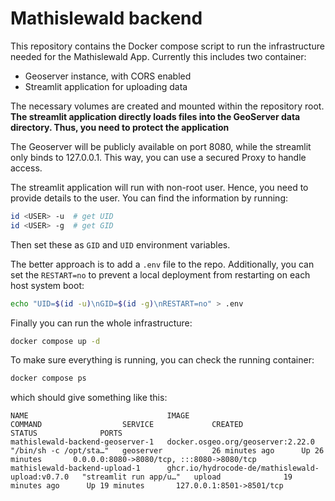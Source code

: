 # Mathislewald backend

This repository contains the Docker compose script to run the infrastructure needed for the Mathislewald App.
Currently this includes two container:

* Geoserver instance, with CORS enabled
* Streamlit application for uploading data

The necessary volumes are created and mounted within the repository root.
**The streamlit application directly loads files into the GeoServer data directory. Thus, you need to protect the application**

The Geoserver will be publicly available on port 8080, while the streamlit only binds to 127.0.0.1. This way, you can use a secured Proxy to handle access.

The streamlit application will run with non-root user. Hence, you need to provide details to the user. You can find the information by running:

```bash
id <USER> -u  # get UID
id <USER> -g  # get GID
```

Then set these as `GID` and `UID` environment variables. 


The better approach is to add a `.env` file to the repo. Additionally, you can set the `RESTART=no` to prevent a local deployment from restarting on each host system boot: 

```bash
echo "UID=$(id -u)\nGID=$(id -g)\nRESTART=no" > .env
```

Finally you can run the whole infrastructure:

```bash
docker compose up -d
```

To make sure everything is running, you can check the running container:
```bash
docker compose ps
```

which should give something like this:

```
NAME                               IMAGE                                             COMMAND                  SERVICE             CREATED             STATUS              PORTS
mathislewald-backend-geoserver-1   docker.osgeo.org/geoserver:2.22.0                 "/bin/sh -c /opt/sta…"   geoserver           26 minutes ago      Up 26 minutes       0.0.0.0:8080->8080/tcp, :::8080->8080/tcp
mathislewald-backend-upload-1      ghcr.io/hydrocode-de/mathislewald-upload:v0.7.0   "streamlit run app/u…"   upload              19 minutes ago      Up 19 minutes       127.0.0.1:8501->8501/tcp
```
